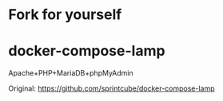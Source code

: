 # Fork for yourself
# docker-compose-lamp
Apache+PHP+MariaDB+phpMyAdmin

Original: https://github.com/sprintcube/docker-compose-lamp
